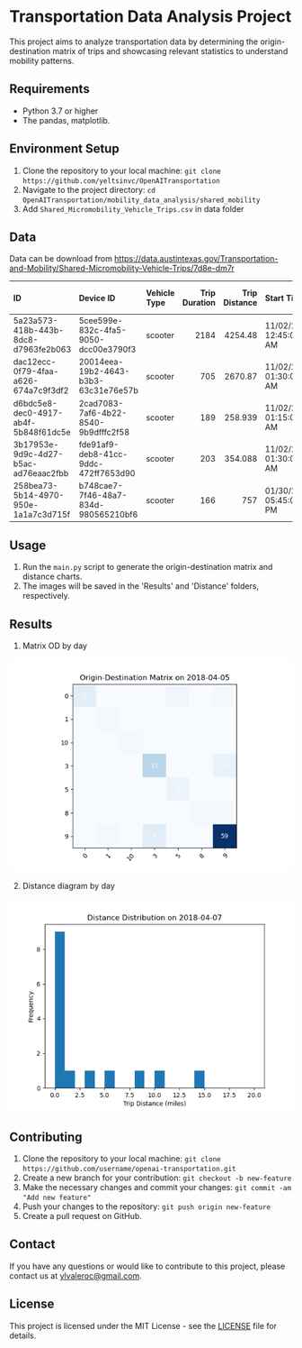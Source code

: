 # Transportation Data Analysis Project

This project aims to analyze transportation data by determining the origin-destination matrix of trips and showcasing relevant statistics to understand mobility patterns.

## Requirements

- Python 3.7 or higher
- The pandas, matplotlib.

## Environment Setup

1. Clone the repository to your local machine: `git clone https://github.com/yeltsinvc/OpenAITransportation`
2. Navigate to the project directory: `cd OpenAITransportation/mobility_data_analysis/shared_mobility`
3. Add `Shared_Micromobility_Vehicle_Trips.csv` in data folder

## Data
Data can be download from https://data.austintexas.gov/Transportation-and-Mobility/Shared-Micromobility-Vehicle-Trips/7d8e-dm7r

| ID                                   | Device ID                            | Vehicle Type   |   Trip Duration |   Trip Distance | Start Time             | End Time               | Modified Date          |   Month |   Hour |   Day of Week |   Council District (Start) |   Council District (End) |   Year |   Census Tract Start |   Census Tract End | Start Time (US/Central)   | End Time (US/Central)   |
|:-------------------------------------|:-------------------------------------|:---------------|----------------:|----------------:|:-----------------------|:-----------------------|:-----------------------|--------:|-------:|--------------:|---------------------------:|-------------------------:|-------:|---------------------:|-------------------:|:--------------------------|:------------------------|
| 5a23a573-418b-443b-8dc8-d7963fe2b063 | 5cee599e-832c-4fa5-9050-dcc00e3790f3 | scooter        |            2184 |        4254.48  | 11/02/2021 12:45:00 AM | 11/02/2021 01:15:00 AM | 11/03/2021 03:16:12 AM |      11 |      1 |             1 |                          9 |                        9 |   2021 |          48453001100 |        48453001100 | 11/01/2021 07:45:00 PM    | 11/01/2021 08:15:00 PM  |
| dac12ecc-0f79-4faa-a626-674a7c9f3df2 | 20014eea-19b2-4643-b3b3-63c31e76e57b | scooter        |             705 |        2670.87  | 11/02/2021 01:30:00 AM | 11/02/2021 01:30:00 AM | 11/03/2021 03:16:12 AM |      11 |      1 |             1 |                          3 |                        9 |   2021 |          48453000902 |        48453001100 | 11/01/2021 08:30:00 PM    | 11/01/2021 08:30:00 PM  |
| d6bdc5e8-dec0-4917-ab4f-5b848f61dc5e | 2cad7083-7af6-4b22-8540-9b9dfffc2f58 | scooter        |             189 |         258.939 | 11/02/2021 01:15:00 AM | 11/02/2021 01:30:00 AM | 11/03/2021 03:16:10 AM |      11 |      1 |             1 |                          1 |                        1 |   2021 |          48453001100 |        48453001100 | 11/01/2021 08:15:00 PM    | 11/01/2021 08:30:00 PM  |
| 3b17953e-9d9c-4d27-b5ac-ad76eaac2fbb | fde91af9-deb8-41cc-9ddc-472ff7653d90 | scooter        |             203 |         354.088 | 11/02/2021 01:30:00 AM | 11/02/2021 01:30:00 AM | 11/03/2021 03:16:11 AM |      11 |      1 |             1 |                          1 |                        9 |   2021 |          48453001100 |        48453001100 | 11/01/2021 08:30:00 PM    | 11/01/2021 08:30:00 PM  |
| 258bea73-5b14-4970-950e-1a1a7c3d715f | b748cae7-7f46-48a7-834d-980565210bf6 | scooter        |             166 |         757     | 01/30/2022 05:45:00 PM | 01/30/2022 05:45:00 PM | 02/08/2022 03:12:27 AM |       1 |     17 |             6 |                          9 |                        9 |   2022 |          48453000604 |        48453000603 | 01/30/2022 11:45:00 AM    | 01/30/2022 11:45:00 AM  |


## Usage

1. Run the `main.py` script to generate the origin-destination matrix and distance charts.
2. The images will be saved in the 'Results' and 'Distance' folders, respectively.

## Results
1. Matrix OD by day
<img src="Results/2018-04-05.png" alt="Matrix ID of 2018-04-05">

2. Distance diagram by day
<img src="Distance/2018-04-07.png" alt="Distance diagram of 2018-04-07">

## Contributing

1. Clone the repository to your local machine: `git clone https://github.com/username/openai-transportation.git`
2. Create a new branch for your contribution: `git checkout -b new-feature`
3. Make the necessary changes and commit your changes: `git commit -am "Add new feature"`
4. Push your changes to the repository: `git push origin new-feature`
5. Create a pull request on GitHub.

## Contact

If you have any questions or would like to contribute to this project, please contact us at ylvaleroc@gmail.com.

## License

This project is licensed under the MIT License - see the [LICENSE](LICENSE) file for details.